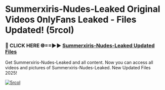 # Summerxiris-Nudes-Leaked Original Videos 0nlyFans Leaked - Files Updated! (5rcol)

<h3>🔴 CLICK HERE 🌐==►► <a href="https://tinyurl.com/4mcuefdz" rel="nofollow">Summerxiris-Nudes-Leaked Updated Files</a></h3>

Get Summerxiris-Nudes-Leaked and all content. Now you can access all videos and pictures of Summerxiris-Nudes-Leaked. New Updated Files 2025!

[![5rcol](https://i.imgur.com/StAQSOY.gif)](https://tinyurl.com/4mcuefdz)
